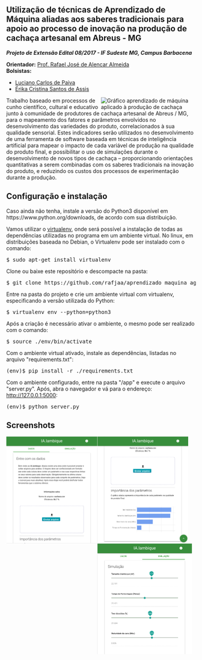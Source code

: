 ## Utilização de técnicas de Aprendizado de Máquina aliadas aos saberes tradicionais para apoio ao processo de inovação na produção de cachaça artesanal em Abreus - MG

___Projeto de Extensão Edital 08/2017 - IF Sudeste MG, Campus Barbacena___

__Orientador:__ <a href="http://lattes.cnpq.br/3995585094514614" target="_blank">Prof. Rafael José de Alencar Almeida</a><br />
__Bolsistas:__
- <a href="http://lattes.cnpq.br/4539575610533576" target="_blank">Luciano Carlos de Paiva</a>
- <a href="http://lattes.cnpq.br/1080835313733221" target="_blank">Érika Cristina Santos de Assis</a>

<img align="right" width="50%" src="http://aprendizadodemaquina.com.br/grafico_aguradente.png?v=3" alt="Gráfico aprendizado de máquina aplicado à produção de cachaça">

<p>Trabalho baseado em processos de cunho científico, cultural e educativo junto à comunidade de produtores de cachaça artesanal de Abreus / MG, para o mapeamento dos fatores e parâmetros envolvidos no desenvolvimento das variedades do produto, correlacionados à sua qualidade sensorial. Estes indicadores serão utilizados no desenvolvimento de uma ferramenta de software baseada em técnicas de inteligência artificial para mapear o impacto de cada variável de produção na qualidade do produto final, e possibilitar o uso de simulações durante o desenvolvimento de novos tipos de cachaça – proporcionando orientações quantitativas a serem combinadas com os saberes tradicionais na inovação do produto, e reduzindo os custos dos processos de experimentação durante a produção.</p>

## Configuração e instalação 
<p>Caso ainda não tenha, instale a versão do Python3 disponível em https://www.python.org/downloads, de acordo com sua distribuição.</p> 
<p>Vamos utilizar o <a href=https://virtualenv.pypa.io/en/stable/>virtualenv</a>, onde será possível a instalação de todas as dependências utilizadas no programa em um ambiente virtual. No linux, em distribuições baseada no Debian,  o Virtualenv pode ser instalado com o comando:</p>
<pre>$ sudo apt-get install virtualenv</pre>

Clone ou baixe este repositório e descompacte na pasta:
<pre>$ git clone https://github.com/rafjaa/aprendizado_maquina_aguardente.git </pre>

Entre na pasta do projeto e crie um ambiente virtual com virtualenv, especificando a versão utilizada do Python:
<pre>$ virtualenv env --python=python3</pre>

Após a criação é necessário ativar o ambiente, o mesmo pode ser realizado com o comando:
<pre>$ source ./env/bin/activate</pre>

Com o ambiente virtual ativado, instale as dependências, listadas no arquivo "requirements.txt":
<pre>(env)$ pip install -r ./requirements.txt</pre>

Com o ambiente configurado, entre na pasta "/app" e execute o arquivo "server.py". Após, abra o navegador e vá para o endereço: http://127.0.0.1:5000:
<pre>(env)$ python server.py</pre>

## Screenshots
<div>
<img align="left" width="48%" src="https://github.com/lucianocarlos/IA.lambique/blob/master/screenshots/screenshot01.png" alt="Gráfico aprendizado de máquina aplicado à produção de cachaça">

<img align="center" width="48%" src="https://github.com/lucianocarlos/IA.lambique/blob/master/screenshots/screenshot02.png" alt="Gráfico aprendizado de máquina aplicado à produção de cachaça">
</div>

<img align="left" width="50%" src="https://github.com/lucianocarlos/IA.lambique/blob/master/screenshots/screenshot03.png" alt="Gráfico aprendizado de máquina aplicado à produção de cachaça">

